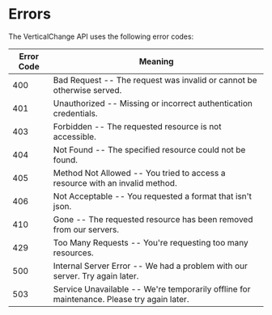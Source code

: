 # Errors

The VerticalChange API uses the following error codes:

Error Code | Meaning
---------- | -------
400 | Bad Request -- The request was invalid or cannot be otherwise served.
401 | Unauthorized -- Missing or incorrect authentication credentials.
403 | Forbidden -- The requested resource is not accessible.
404 | Not Found -- The specified resource could not be found.
405 | Method Not Allowed -- You tried to access a resource with an invalid method.
406 | Not Acceptable -- You requested a format that isn't json.
410 | Gone -- The requested resource has been removed from our servers.
429 | Too Many Requests -- You're requesting too many resources.
500 | Internal Server Error -- We had a problem with our server. Try again later.
503 | Service Unavailable -- We're temporarily offline for maintenance. Please try again later.
